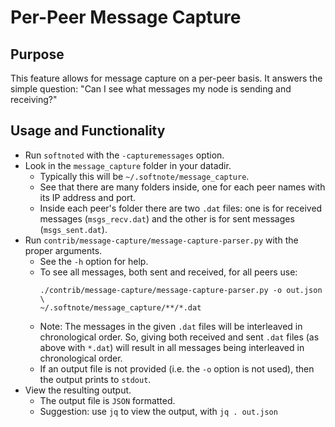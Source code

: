 # Per-Peer Message Capture

## Purpose

This feature allows for message capture on a per-peer basis.  It answers the simple question: "Can I see what messages my node is sending and receiving?"

## Usage and Functionality

* Run `softnoted` with the `-capturemessages` option.
* Look in the `message_capture` folder in your datadir.
  * Typically this will be `~/.softnote/message_capture`.
  * See that there are many folders inside, one for each peer names with its IP address and port.
  * Inside each peer's folder there are two `.dat` files: one is for received messages (`msgs_recv.dat`) and the other is for sent messages (`msgs_sent.dat`).
* Run `contrib/message-capture/message-capture-parser.py` with the proper arguments.
  * See the `-h` option for help.
  * To see all messages, both sent and received, for all peers use:
    ```
    ./contrib/message-capture/message-capture-parser.py -o out.json \
    ~/.softnote/message_capture/**/*.dat
    ```
  * Note:  The messages in the given `.dat` files will be interleaved in chronological order.  So, giving both received and sent `.dat` files (as above with `*.dat`) will result in all messages being interleaved in chronological order.
  * If an output file is not provided (i.e. the `-o` option is not used), then the output prints to `stdout`.
* View the resulting output.
  * The output file is `JSON` formatted.
  * Suggestion: use `jq` to view the output, with `jq . out.json`
